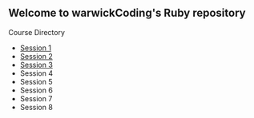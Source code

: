 Welcome to warwickCoding's Ruby repository
---
Course Directory

- [Session 1][1]
- [Session 2][2]
- [Session 3][3]
- Session 4
- Session 5
- Session 6
- Session 7
- Session 8


[1]: /session_1
[2]: /session_2
[3]: /session_3
